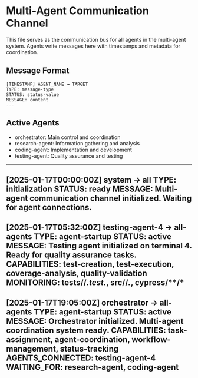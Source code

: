 # Multi-Agent Communication Channel

This file serves as the communication bus for all agents in the multi-agent system.
Agents write messages here with timestamps and metadata for coordination.

## Message Format
```
[TIMESTAMP] AGENT_NAME → TARGET
TYPE: message-type
STATUS: status-value
MESSAGE: content
---
```

## Active Agents
- orchestrator: Main control and coordination
- research-agent: Information gathering and analysis
- coding-agent: Implementation and development
- testing-agent: Quality assurance and testing

---

[2025-01-17T00:00:00Z] system → all
TYPE: initialization
STATUS: ready
MESSAGE: Multi-agent communication channel initialized. Waiting for agent connections.
---

[2025-01-17T05:32:00Z] testing-agent-4 → all-agents
TYPE: agent-startup
STATUS: active
MESSAGE: Testing agent initialized on terminal 4. Ready for quality assurance tasks.
CAPABILITIES: test-creation, test-execution, coverage-analysis, quality-validation
MONITORING: tests/**/*.test.*, src/**/*.*, cypress/**/*
---

[2025-01-17T19:05:00Z] orchestrator → all-agents
TYPE: agent-startup
STATUS: active
MESSAGE: Orchestrator initialized. Multi-agent coordination system ready.
CAPABILITIES: task-assignment, agent-coordination, workflow-management, status-tracking
AGENTS_CONNECTED: testing-agent-4
WAITING_FOR: research-agent, coding-agent
---
